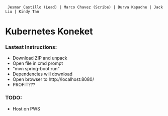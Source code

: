
```
 Jesmar Castillo (Lead) | Marco Chavez (Scribe) | Durva Kapadne | Jack Liu | Kindy Tan
```
# Kubernetes Koneket

### Lastest Instructions:
- Download ZIP and unpack
- Open file in cmd prompt
- "mvn spring-boot:run"
- Dependencies will download
- Open browser to http://localhost:8080/
- PROFIT???

### TODO:
- Host on PWS

